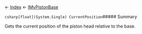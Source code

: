 ← [Index](Api-Index) ← [IMyPistonBase](Sandbox.ModAPI.Ingame.IMyPistonBase)

```csharp[float](System.Single) CurrentPosition```##### Summary

Gets the current position of the piston head relative to the base.

